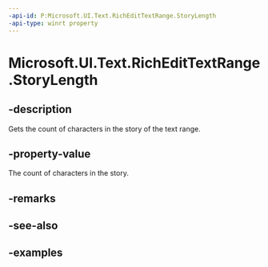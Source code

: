 ```yaml
---
-api-id: P:Microsoft.UI.Text.RichEditTextRange.StoryLength
-api-type: winrt property
---
```


<!-- Property syntax.
public int StoryLength { get; }
-->

# Microsoft.UI.Text.RichEditTextRange.StoryLength

## -description

Gets the count of characters in the story of the text range.

## -property-value

The count of characters in the story.

## -remarks

## -see-also

## -examples

